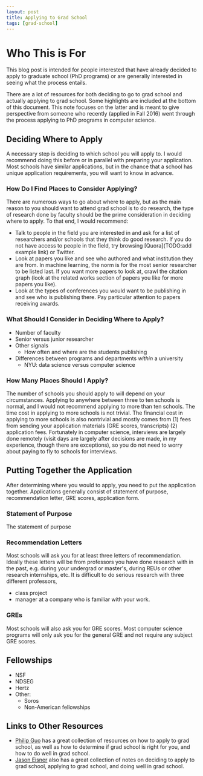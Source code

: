 ```yaml
---
layout: post
title: Applying to Grad School
tags: [grad-school]
---
```


# Who This is For 

This blog post is intended for people interested that have already decided to apply to graduate school (PhD programs) or are generally interested in seeing what the process entails.

There are a lot of resources for both deciding to go to grad school and actually applying to grad school.
Some highlights are included at the bottom of this document.
This note focuses on the latter and is meant to give perspective from someone who recently (applied in Fall 2016) went through the process applying to PhD programs in computer science.

## Deciding Where to Apply

A necessary step is deciding to which school you will apply to.
I would recommend doing this before or in parallel with preparing your application.
Most schools have similar applications, but in the chance that a school has unique application requirements, you will want to know in advance.

### How Do I Find Places to Consider Applying?

There are numerous ways to go about where to apply, but as the main reason to you should want to attend grad school is to do research, the type of research done by faculty should be the prime consideration in deciding where to apply.
To that end, I would recommend:

- Talk to people in the field you are interested in and ask for a list of researchers and/or schools that they think do good research. If you do not have access to people in the field, try browsing [Quora](TODO:add example link) or Twitter.
- Look at papers you like and see who authored and what institution they are from. In machine learning, the norm is for the most senior researcher to be listed last. If you want more papers to look at, crawl the citation graph (look at the related works section of papers you like for more papers you like).
- Look at the types of conferences you would want to be publishing in and see who is publishing there. Pay particular attention to papers receiving awards.

### What Should I Consider in Deciding Where to Apply?

- Number of faculty
- Senior versus junior researcher
- Other signals
    - How often and where are the students publishing
- Differences between programs and departments _within_ a university
    - NYU: data science versus computer science

### How Many Places Should I Apply?

The number of schools you should apply to will depend on your circumstances.
Applying to anywhere between three to ten schools is normal, and I would not recommend applying to more than ten schools.
The time cost in applying to more schools is not trivial.
The financial cost in applying to more schools is also nontrivial and mostly comes from (1) fees from sending your application materials (GRE scores, transcripts) (2) application fees.
Fortunately in computer science, interviews are largely done remotely (visit days are largely after decisions are made, in my experience, though there are exceptions), so you do not need to worry about paying to fly to schools for interviews.


## Putting Together the Application

After determining where you would to apply, you need to put the application together. Applications generally consist of statement of purpose, recommendation letter, GRE scores, application form.

### Statement of Purpose

The statement of purpose

### Recommendation Letters

Most schools will ask you for at least three letters of recommendation.
Ideally these letters will be from professors you have done research with in the past, e.g. during your undergrad or master's, during REUs or other research internships, etc.
It is difficult to do serious research with three different professors, 
- class project
- manager at a company who is familiar with your work.

### GREs

Most schools will also ask you for GRE scores.
Most computer science programs will only ask you for the general GRE and not require any subject GRE scores.

## Fellowships

- NSF
- NDSEG
- Hertz
- Other:
    - Soros
    - Non-American fellowships

## Links to Other Resources

- [Philip Guo](http://www.pgbovine.net/PhD-application-tips.htm) has a great collection of resources on how to apply to grad school, as well as how to determine if grad school is right for you, and how to do well in grad school.
- [Jason Eisner](http://www.cs.jhu.edu/~jason/advice/) also has a great collection of notes on deciding to apply to grad school, applying to grad school, and doing well in grad school.
